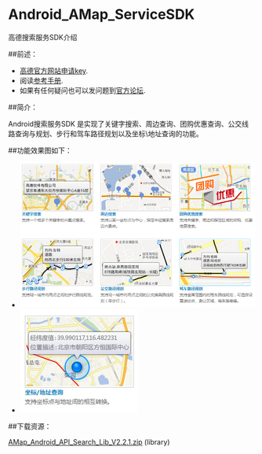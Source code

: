 Android_AMap_ServiceSDK
=======================
高德搜索服务SDK介绍

##前述：

- [高德官方网站申请key](http://id.amap.com/?ref=http%3A%2F%2Fapi.amap.com%2Fkey%2F).
- 阅读[参考手册](http://api.amap.com/Public/reference/Android%20API%20v2/).
- 如果有任何疑问也可以发问题到[官方论坛](http://bbs.amap.com/forum.php?gid=1).

##简介：

Android搜索服务SDK 是实现了关键字搜索、周边查询、团购优惠查询、公交线路查询与规划、步行和驾车路径规划以及坐标\地址查询的功能。

##功能效果图如下：

* ![Screenshot](https://github.com/amapapi/Android_AMap_ServiceSDK/raw/master/%E6%90%9C%E7%B4%A2%E6%9C%8D%E5%8A%A1%E5%8A%9F%E8%83%BD1.jpg)
* ![Screenshot](https://raw.githubusercontent.com/amapapi/Android_AMap_ServiceSDK/master/%E6%90%9C%E7%B4%A2%E6%9C%8D%E5%8A%A1%E5%8A%9F%E8%83%BD2.jpg)

##下载资源：

[AMap_Android_API_Search_Lib_V2.2.1.zip](http://developer.amap.com/wp-content/uploads/2014/06/AMap_Android_API_Search_Lib_V2.2.1.zip) (library)
